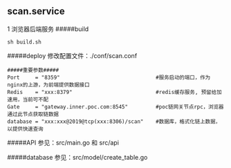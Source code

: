 ## scan.service
1
浏览器后端服务
#####build
```
sh build.sh
```
   
#####deploy
修改配置文件：./conf/scan.conf
```
#####重要参数#####
Port     = "8359"                               #服务启动的端口，作为nginx的上游，为前端提供数据接口
Redis    = "xxx:8379"                           #redis缓存服务, 预留给加速用，当前可不配
Gate     = "gateway.inner.poc.com:8545"         #poc链网关节点rpc，浏览器通过此节点获取链数据
database = "xxx:xxx@2019@tcp(xxx:8306)/scan"    #数据库，格式化链上数据，以提供快速查询
```

#####API
参见：src/main.go 和 src/api

#####database
参见：src/model/create_table.go